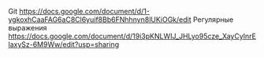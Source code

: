 Git
https://docs.google.com/document/d/1-ygkoxhCaaFAG6aC8Cl6yuif8Bb6FNhhnyn8lUKiOGk/edit
Регулярные выражения
https://docs.google.com/document/d/19i3pKNLWIJ_JHLyo95cze_XayCyInrElaxySz-6M9Ww/edit?usp=sharing
